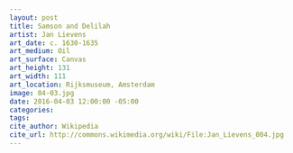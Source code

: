 ```yaml
---
layout: post
title: Samson and Delilah
artist: Jan Lievens
art_date: c. 1630-1635
art_medium: Oil
art_surface: Canvas
art_height: 131
art_width: 111
art_location: Rijksmuseum, Amsterdam
image: 04-03.jpg
date: 2016-04-03 12:00:00 -05:00
categories:
tags:
cite_author: Wikipedia
cite_url: http://commons.wikimedia.org/wiki/File:Jan_Lievens_004.jpg
---
```

